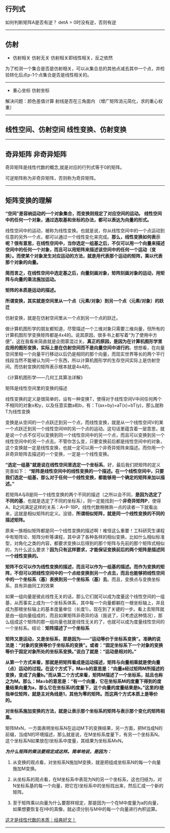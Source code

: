 ## 行列式  

如何判断矩阵A是否有逆？
detA = 0时没有逆，否则有逆

******

## 仿射  

+ 仿射相关 仿射无关 
仿射相关即线性相关，反之依然  

为了检测一个集合是否是仿射相关，可以从集合总的其他点减去其中一个点，并检验转化后点p-1个点集合是否是线性相关的。

******

+ 重心坐标 仿射坐标  

解决问题：颜色差值计算  射线是否在三角面内  （增广矩阵消元简化，求的重心权重）  

******

## 线性空间、仿射空间  线性变换、仿射变换

******

## 奇异矩阵 非奇异矩阵

奇异矩阵是线性代数的概念,就是对应的行列式等于0的矩阵。

可逆矩阵称为非奇异矩阵，否则称为奇异矩阵。

******

## 矩阵变换的理解

**“空间”是容纳运动的一个对象集合，而变换则规定了对应空间的运动。**
**线性空间中的任何一个对象，通过选取基和坐标的办法，都可以表达为向量的形式。**  

线性空间中的运动，被称为线性变换。也就是说，你从线性空间中的一个点运动到任意的另外一个点，都可以通过一个线性变化来完成。**那么，线性变换如何表示呢？很有意思，在线性空间中，当你选定一组基之后，不仅可以用一个向量来描述空间中的任何一个对象，而且可以用矩阵来描述该空间中的任何一个运动（变换）。而使某个对象发生对应运动的方法，就是用代表那个运动的矩阵，乘以代表那个对象的向量。**

**简而言之，在线性空间中选定基之后，向量刻画对象，矩阵刻画对象的运动，用矩阵与向量的乘法施加运动。** 

**矩阵的本质是运动的描述。**


**所谓变换，其实就是空间里从一个点（元素/对象）到另一个点（元素/对象）的跃迁**  

仿射变换，就是在仿射空间里从一个点到另一个点的跃迁。   

做计算机图形学的朋友都知道，尽管描述一个三维对象只需要三维向量，但所有的计算机图形学变换矩阵都是4x4的。说其原因，很多书上都写着“为了使用中方便”，这在我看来简直就是企图蒙混过关。**真正的原因，是因为在计算机图形学里应用的图形变换，实际上是在仿射空间而不是向量空间中进行的**。想想看，在向量空间里相一个向量平行移动以后仍是相同的那个向量，而现实世界等长的两个平行线段当然不能被认为同一个东西，所以计算机图形学的生存空间实际上是仿射空间。而仿射变换的矩阵表示根本就是4x4的。

《计算机图形学——几何工具算法详解》  

矩阵是线性空间里的变换的描述  

线性变换的定义是很简单的，设有一种变换T，使得对于线性空间V中间任何两个不相同的对象x和y，以及任意实数a和b，有：T(ax+by)=aT(x)+bT(y)，那么就称T为线性变换  

变换是从空间的一个点跃迁到另一个点，而线性变换，就是从一个线性空间V的某一个点跃迁到另一个线性空间W的另一个点的运动。这句话里蕴含着一层意思，就是说一个点不仅可以变换到同一个线性空间中的另一个点，而且可以变换到另一个线性空间中的另一个点去。不管你怎么变，只要变换前后都是线性空间中的对象，这个变换就一定是线性变换，也就一定可以用一个非奇异矩阵来描述。而你用一个非奇异矩阵去描述的一个变换，一定是一个线性变换。  

**“选定一组基”就是说在线性空间里选定一个坐标系**。好，最后我们把矩阵的定义完善如下：
**“矩阵是线性空间中的线性变换的一个描述。在一个线性空间中，只要我们选定一组基，那么对于任何一个线性变换，都能够用一个确定的矩阵来加以描述。”**  

若矩阵A与B是同一个线性变换的两个不同的描述（之所以会不同，**是因为选定了不同的基**，也就是选定了不同的坐标系），则一定能找到一个**非奇异矩阵P**，使得A、B之间满足这样的关系：A=P-1BP。线性代数稍微熟一点的读者一下就看出来，这就是相似矩阵的定义。没错，**所谓相似矩阵，就是同一个线性变换的不同的描述矩阵。**  

原来一族相似矩阵都是同一个线性变换的描述啊！难怪这么重要！工科研究生课程中有矩阵论、矩阵分析等课程，其中讲了各种各样的相似变换，比如什么相似标准型，对角化之类的内容，都要求变换以后得到的那个矩阵与先前的那个矩阵式相似的，为什么这么要求？**因为只有这样要求，才能保证变换前后的两个矩阵是描述同一个线性变换的。**  

**矩阵不仅可以作为线性变换的描述，而且可以作为一组基的描述。而作为变换的矩阵，不但可以把线性空间中的一个点给变换到另一个点去，而且也能够把线性空间中的一个坐标系（基）表换到另一个坐标系（基）去**。而且，变换点与变换坐标系，具有异曲同工的效果  

如果一组向量是彼此线性无关的话，那么它们就可以成为度量这个线性空间的一组基，从而事实上成为一个坐标系体系，其中每一个向量都躺在一根坐标轴上，并且成为那根坐标轴上的基本度量单位（长度1）。现在到了关键的一步。看上去矩阵就是由一组向量组成的，而且如果矩阵非奇异的话（我说了，只考虑这种情况），那么组成这个矩阵的那一组向量也就是线性无关的了，也就可以成为度量线性空间的一个坐标系。结论：**矩阵描述了一个坐标系**  

**矩阵又是运动，又是坐标系，那是因为——“运动等价于坐标系变换”。准确的说法是：“对象的变换等价于坐标系的变换”。或者：“固定坐标系下一个对象的变换等价于固定对象所处的坐标系变换。”说白了就是：“运动是相对的。”**  

**从第一个方式来看，那就是把矩阵看成是运动描述，矩阵与向量相乘就是使向量（点）运动的过程。在这个方式下，Ma=b的意思是：“向量a经过矩阵M所描述的变换，变成了向量b。”而从第二个方式来看，矩阵M描述了一个坐标系，姑且也称之为M。那么：Ma=b的意思是：“有一个向量，它在坐标系M的度量下得到的度量结果向量为a，那么它在坐标系I的度量下，这个向量的度量结果是b。”这里的I是指单位矩阵，就是主对角线是1，其他为零的矩阵。而这两个方式本质上是等价的。**  

**对坐标系施加变换的方法，就是让表示那个坐标系的矩阵与表示那个变化的矩阵相乘。**  

矩阵MxN，一方面表明坐标系N在运动M下的变换结果，另一方面，把M当成N的前缀，当成N的环境描述，那么就是说，在M坐标系度量下，有另一个坐标系N。这个坐标系N如果放在I坐标系中度量，其结果为坐标系MxN。  


***为什么矩阵的乘法要规定成这样。简单地说，是因为：***  

1. 从变换的观点看，对坐标系N施加M变换，就是把组成坐标系N的每一个向量施加M变换。

2. 从坐标系的观点看，在M坐标系中表现为N的另一个坐标系，这也归结为，对N坐标系基的每一个向量，把它在I坐标系中的坐标找出来，然后汇成一个新的矩阵。

3. 至于矩阵乘以向量为什么要那样规定，那是因为一个在M中度量为a的向量，如果想要恢复在I中的真像，就必须分别与M中的每一个向量进行內积运算。  

[这才是线性代数的本质｜经典好文！](https://m.sohu.com/a/216568170_467304?strategyid=00014)

******